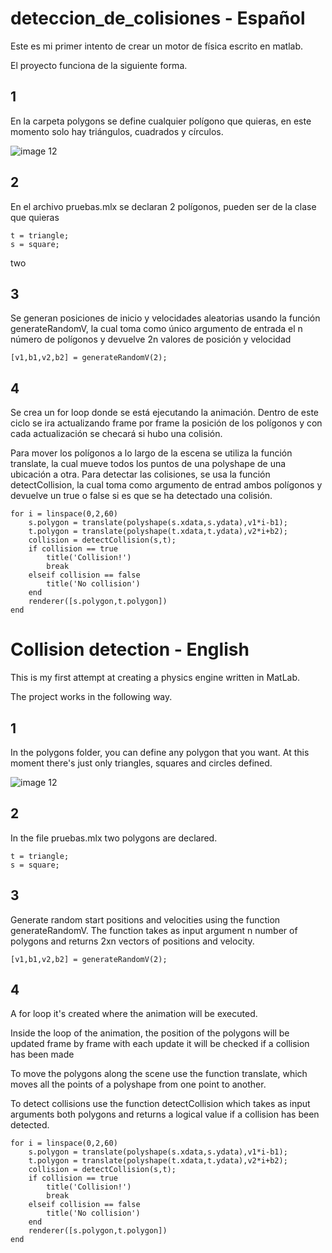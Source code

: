 # deteccion_de_colisiones - Español


Este es mi primer intento de crear un motor de física escrito en matlab.

El proyecto funciona de la siguiente forma.
 ## 1
 
En la carpeta polygons se define cualquier polígono que quieras, en este momento solo hay triángulos, cuadrados y círculos.


![image 12](https://user-images.githubusercontent.com/70829743/175220846-fb2e6c27-7c20-4107-9b44-fdd0f8ab7971.png)


## 2

En el archivo pruebas.mlx se declaran 2 polígonos, pueden ser de la clase que quieras 

```
t = triangle;
s = square;
```
two
## 3

Se generan posiciones de inicio y velocidades aleatorias usando la función generateRandomV, la cual toma como único argumento de entrada el n número de polígonos y devuelve 2n valores de posición y velocidad

```
[v1,b1,v2,b2] = generateRandomV(2);
```
## 4

Se crea un for loop donde se está ejecutando la animación.
Dentro de este ciclo se ira actualizando frame por frame la posición de los polígonos y con cada actualización se checará si hubo una colisión.

Para mover los polígonos a lo largo de la escena se utiliza la función translate, la cual mueve todos los puntos de una polyshape de una ubicación a otra.
Para detectar las colisiones, se usa la función detectCollision, la cual toma como argumento de entrad ambos polígonos y devuelve un true o false si es que 
se ha detectado una colisión.
```
for i = linspace(0,2,60)
    s.polygon = translate(polyshape(s.xdata,s.ydata),v1*i-b1);
    t.polygon = translate(polyshape(t.xdata,t.ydata),v2*i+b2);
    collision = detectCollision(s,t);
    if collision == true
        title('Collision!')
        break
    elseif collision == false
        title('No collision')
    end
    renderer([s.polygon,t.polygon])
end
```

# Collision detection - English

This is my first attempt at creating a physics engine written in MatLab.

The project works in the following way.

## 1
In the polygons folder, you can define any polygon that you want. At this moment there's just only triangles, squares and circles defined.

![image 12](https://user-images.githubusercontent.com/70829743/175220846-fb2e6c27-7c20-4107-9b44-fdd0f8ab7971.png)


## 2

In the file pruebas.mlx two polygons are declared.

```
t = triangle;
s = square;
```

## 3

Generate random start positions and velocities using the function generateRandomV. The function takes as input argument n number of polygons and returns 2xn vectors of positions and velocity.

```
[v1,b1,v2,b2] = generateRandomV(2);
```

## 4

A for loop it's created where the animation will be executed.

Inside the loop of the animation, the position of the polygons will be updated frame by frame with each update it will be checked if a collision has been made

To move the polygons along the scene use the function translate, which moves all the points of a polyshape from one point to another.

To detect collisions use the function detectCollision which takes as input arguments both polygons and returns a logical value if a collision has been detected.


```
for i = linspace(0,2,60)
    s.polygon = translate(polyshape(s.xdata,s.ydata),v1*i-b1);
    t.polygon = translate(polyshape(t.xdata,t.ydata),v2*i+b2);
    collision = detectCollision(s,t);
    if collision == true
        title('Collision!')
        break
    elseif collision == false
        title('No collision')
    end
    renderer([s.polygon,t.polygon])
end
```

